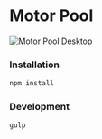 Motor Pool
============
![Motor Pool Desktop](http://cl.ly/image/3z3u0u0Q032M/Screen%20Shot%202014-08-28%20at%201.37.17%20PM.png)

### Installation

```bash
npm install
```

### Development

```bash
gulp
```
